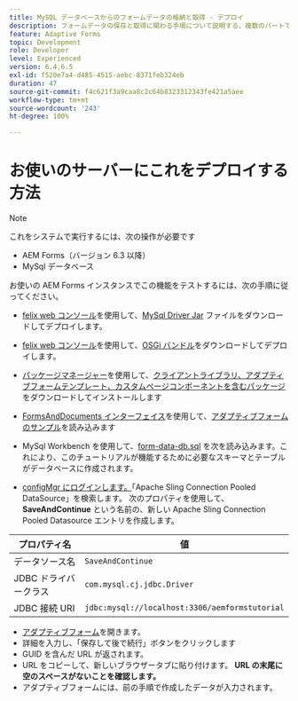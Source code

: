 ```yaml
---
title: MySQL データベースからのフォームデータの格納と取得 - デプロイ
description: フォームデータの保存と取得に関わる手順について説明する、複数のパートで構成されているチュートリアル
feature: Adaptive Forms
topic: Development
role: Developer
level: Experienced
version: 6.4,6.5
exl-id: f520e7a4-d485-4515-aebc-8371feb324eb
duration: 47
source-git-commit: f4c621f3a9caa8c2c64b8323312343fe421a5aee
workflow-type: tm+mt
source-wordcount: '243'
ht-degree: 100%

---
```


# お使いのサーバーにこれをデプロイする方法

>[!NOTE]
>
>これをシステムで実行するには、次の操作が必要です
>
>* AEM Forms（バージョン 6.3 以降）
>* MySql データベース

お使いの AEM Forms インスタンスでこの機能をテストするには、次の手順に従ってください。

* [felix web コンソール](http://localhost:4502/system/console/bundles)を使用して、[MySql Driver Jar](assets/mysqldriver.jar) ファイルをダウンロードしてデプロイします。
* [felix web コンソール](http://localhost:4502/system/console/bundles)を使用して、[OSGi バンドル](assets/SaveAndContinue.SaveAndContinue.core-1.0-SNAPSHOT.jar)をダウンロードしてデプロイします。
* [パッケージマネージャー](http://localhost:4502/crx/packmgr/index.jsp)を使用して、[クライアントライブラリ、アダプティブフォームテンプレート、カスタムページコンポーネントを含むパッケージ](assets/store-and-fetch-af-with-data.zip)をダウンロードしてインストールします
* [FormsAndDocuments インターフェイス](http://localhost:4502/aem/forms.html/content/dam/formsanddocuments)を使用して、[アダプティブフォームのサンプル](assets/sample-adaptive-form.zip)を読み込みます

* MySql Workbench を使用して、[form-data-db.sql](assets/form-data-db.sql) を次を読み込みます。これにより、このチュートリアルが機能するために必要なスキーマとテーブルがデータベースに作成されます。
* [configMgr にログインします。](http://localhost:4502/system/console/configMgr)「Apache Sling Connection Pooled DataSource」を検索します。 次のプロパティを使用して、**SaveAndContinue** という名前の、新しい Apache Sling Connection Pooled Datasource エントリを作成します。

| プロパティ名 | 値 |
| ------------------------|---------------------------------------|
| データソース名 | `SaveAndContinue` |
| JDBC ドライバークラス | `com.mysql.cj.jdbc.Driver` |
| JDBC 接続 URI | `jdbc:mysql://localhost:3306/aemformstutorial` |

* [アダプティブフォーム](http://localhost:4502/content/dam/formsanddocuments/demostoreandretrieveformdata/jcr:content?wcmmode=disabled)を開きます。
* 詳細を入力し、「保存して後で続行」ボタンをクリックします
* GUID を含んだ URL が返されます。
* URL をコピーして、新しいブラウザータブに貼り付けます。 **URL の末尾に空のスペースがないことを確認します。**
* アダプティブフォームには、前の手順で作成したデータが入力されます。
